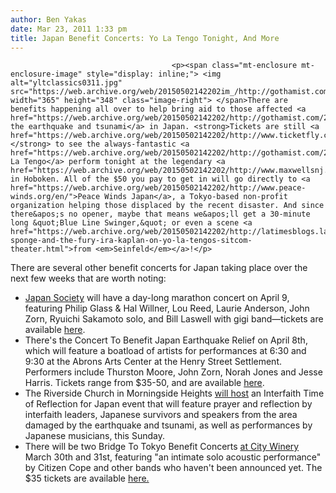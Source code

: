 ```yaml
---
author: Ben Yakas
date: Mar 23, 2011 1:33 pm
title: Japan Benefit Concerts: Yo La Tengo Tonight, And More
---
```


	
										<p><span class="mt-enclosure mt-enclosure-image" style="display: inline;"> <img alt="yltclassics0311.jpg" src="https://web.archive.org/web/20150502142202im_/http://gothamist.com/attachments/arts_jen/yltclassics0311.jpg" width="365" height="348" class="image-right"> </span>There are benefits happening all over to help bring aid to those affected <a href="https://web.archive.org/web/20150502142202/http://gothamist.com/2011/03/11/videos_deadly_earthquake_tsunami_hi.php">by the earthquake and tsunami</a> in Japan. <strong>Tickets are still <a href="https://web.archive.org/web/20150502142202/http://www.ticketfly.com/purchase/event/34949">available</a></strong> to see the always-fantastic <a href="https://web.archive.org/web/20150502142202/http://gothamist.com/2007/11/16/james_mcnew_yo.php">Yo La Tengo</a> perform tonight at the legendary <a href="https://web.archive.org/web/20150502142202/http://www.maxwellsnj.com/">Maxwell&apos;s</a> in Hoboken. All of the $50 you pay to get in will go directly to <a href="https://web.archive.org/web/20150502142202/http://www.peace-winds.org/en/">Peace Winds Japan</a>, a Tokyo-based non-profit organization helping those displaced by the recent disaster. And since there&apos;s no opener, maybe that means we&apos;ll get a 30-minute long &quot;Blue Line Swinger,&quot; or even a scene <a href="https://web.archive.org/web/20150502142202/http://latimesblogs.latimes.com/showtracker/2011/03/the-sponge-and-the-fury-ira-kaplan-on-yo-la-tengos-sitcom-theater.html">from <em>Seinfeld</em></a>!</p>

<p>There are several other benefit concerts for Japan taking place over the next few weeks that are worth noting:</p>

<ul><li><a href="https://web.archive.org/web/20150502142202/http://www.japansociety.org/event_detail?eid=10a81178">Japan Society</a> will have a day-long marathon concert on April 9,  featuring Philip Glass &amp; Hal Willner, Lou Reed, Laurie Anderson, John Zorn, Ryuichi Sakamoto solo, and Bill Laswell with gigi band&#x2014;tickets are available <a href="https://web.archive.org/web/20150502142202/http://www.japansociety.org/content.cfm/buy_tickets?eid=10a81178">here</a>. </li>
<li>There&apos;s the Concert To Benefit Japan Earthquake Relief on April 8th, which will feature a boatload of artists for performances at 6:30 and 9:30 at the Abrons Arts Center at the Henry Street Settlement. Performers include Thurston Moore, John Zorn, Norah Jones and Jesse Harris. Tickets range from $35-50, and are available <a href="https://web.archive.org/web/20150502142202/http://support.henrystreet.org/site/PageServer?pagename=AAC_PERF_japan_benefit_concert">here</a>.</li>
<li>The Riverside Church in Morningside Heights <a href="https://web.archive.org/web/20150502142202/http://www.theriversidechurchny.org/news/article.php?id=400">will host</a> an Interfaith Time of Reflection for Japan event that will feature prayer and reflection by interfaith leaders, Japanese survivors and speakers from the area damaged by the earthquake and tsunami, as well as performances by Japanese musicians, this Sunday. </li><li>There will be two Bridge To Tokyo Benefit Concerts <a href="https://web.archive.org/web/20150502142202/http://citywinery.com/events/156426">at City Winery</a> March 30th and 31st, featuring &quot;an intimate solo acoustic performance&quot; by Citizen Cope and other bands who haven&apos;t been announced yet. The $35 tickets are available <a href="https://web.archive.org/web/20150502142202/http://citywinery.com/member_events/159392/seats/new">here.</a></li></ul>					
										
									
				